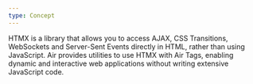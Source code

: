```yaml
---
type: Concept
---
```


HTMX is a library that allows you to access AJAX, CSS Transitions, WebSockets and Server-Sent Events directly in HTML, rather than using JavaScript. Air provides utilities to use HTMX with Air Tags, enabling dynamic and interactive web applications without writing extensive JavaScript code.